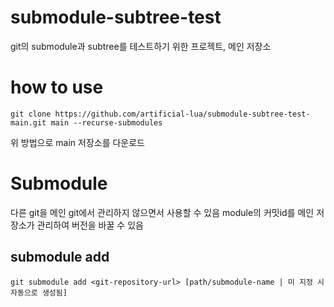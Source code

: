 # submodule-subtree-test

git의 submodule과 subtree를 테스트하기 위한 프로젝트, 메인 저장소

# how to use

```
git clone https://github.com/artificial-lua/submodule-subtree-test-main.git main --recurse-submodules
```

위 방법으로 main 저장소를 다운로드

# Submodule

다른 git을 메인 git에서 관리하지 않으면서 사용할 수 있음
module의 커밋id를 메인 저장소가 관리하여 버전을 바꿀 수 있음

## submodule add

```
git submodule add <git-repository-url> [path/submodule-name | 미 지정 시 자동으로 생성됨]
```
